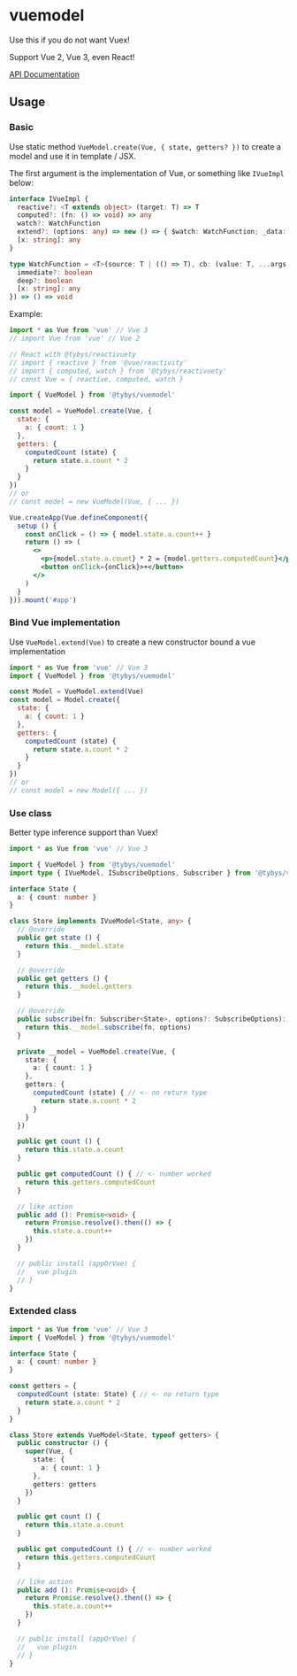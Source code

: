 # vuemodel

Use this if you do not want Vuex!

Support Vue 2, Vue 3, even React!

[API Documentation](https://github.com/toyobayashi/vuemodel/blob/main/docs/api/index.md)

## Usage

### Basic

Use static method `VueModel.create(Vue, { state, getters? })` to create a model and use it in template / JSX.

The first argument is the implementation of Vue, or something like `IVueImpl` below:

``` ts
interface IVueImpl {
  reactive?: <T extends object> (target: T) => T
  computed?: (fn: () => void) => any
  watch?: WatchFunction
  extend?: (options: any) => new () => { $watch: WatchFunction; _data: any; [x: string]: any }
  [x: string]: any
}

type WatchFunction = <T>(source: T | (() => T), cb: (value: T, ...args: any[]) => any, options?: {
  immediate?: boolean
  deep?: boolean
  [x: string]: any
}) => () => void
```

Example:

```jsx
import * as Vue from 'vue' // Vue 3
// import Vue from 'vue' // Vue 2

// React with @tybys/reactivuety
// import { reactive } from '@vue/reactivity'
// import { computed, watch } from '@tybys/reactivuety'
// const Vue = { reactive, computed, watch }

import { VueModel } from '@tybys/vuemodel'

const model = VueModel.create(Vue, {
  state: {
    a: { count: 1 }
  },
  getters: {
    computedCount (state) {
      return state.a.count * 2
    }
  }
})
// or
// const model = new VueModel(Vue, { ... })

Vue.createApp(Vue.defineComponent({
  setup () {
    const onClick = () => { model.state.a.count++ }
    return () => (
      <>
        <p>{model.state.a.count} * 2 = {model.getters.computedCount}</p>
        <button onClick={onClick}>+</button>
      </>
    )
  }
})).mount('#app')
```

### Bind Vue implementation

Use `VueModel.extend(Vue)` to create a new constructor bound a vue implementation

```js
import * as Vue from 'vue' // Vue 3
import { VueModel } from '@tybys/vuemodel'

const Model = VueModel.extend(Vue)
const model = Model.create({
  state: {
    a: { count: 1 }
  },
  getters: {
    computedCount (state) {
      return state.a.count * 2
    }
  }
})
// or
// const model = new Model({ ... })
```

### Use class

Better type inference support than Vuex!

```ts
import * as Vue from 'vue' // Vue 3

import { VueModel } from '@tybys/vuemodel'
import type { IVueModel, ISubscribeOptions, Subscriber } from '@tybys/vuemodel'

interface State {
  a: { count: number }
}

class Store implements IVueModel<State, any> {
  // @override
  public get state () {
    return this.__model.state
  }

  // @override
  public get getters () {
    return this.__model.getters
  }

  // @override
  public subscribe(fn: Subscriber<State>, options?: SubscribeOptions): () => void {
    return this.__model.subscribe(fn, options)
  }

  private __model = VueModel.create(Vue, {
    state: {
      a: { count: 1 }
    },
    getters: {
      computedCount (state) { // <- no return type
        return state.a.count * 2
      }
    }
  })

  public get count () {
    return this.state.a.count
  }

  public get computedCount () { // <- number worked
    return this.getters.computedCount
  }

  // like action
  public add (): Promise<void> {
    return Promise.resolve().then(() => {
      this.state.a.count++
    })
  }

  // public install (appOrVue) {
  //   vue plugin
  // }
}
```

### Extended class

```ts
import * as Vue from 'vue' // Vue 3
import { VueModel } from '@tybys/vuemodel'

interface State {
  a: { count: number }
}

const getters = {
  computedCount (state: State) { // <- no return type
    return state.a.count * 2
  }
}

class Store extends VueModel<State, typeof getters> {
  public constructor () {
    super(Vue, {
      state: {
        a: { count: 1 }
      },
      getters: getters
    })
  }

  public get count () {
    return this.state.a.count
  }

  public get computedCount () { // <- number worked
    return this.getters.computedCount
  }

  // like action
  public add (): Promise<void> {
    return Promise.resolve().then(() => {
      this.state.a.count++
    })
  }

  // public install (appOrVue) {
  //   vue plugin
  // }
}
```
